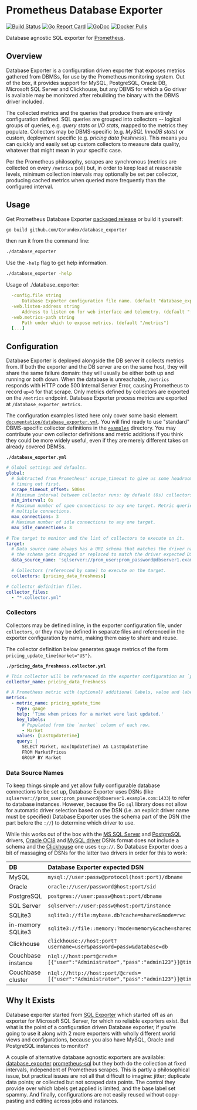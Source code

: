 # Prometheus Database Exporter

[![Build Status](https://travis-ci.org/Corundex/database_exporter.svg?branch=master)](https://travis-ci.org/Corundex/database_exporter)
[![Go Report Card](https://goreportcard.com/badge/github.com/Corundex/database_exporter)](https://goreportcard.com/report/github.com/Corundex/database_exporter)
[![GoDoc](https://godoc.org/github.com/Corundex/database_exporter?status.svg)](https://godoc.org/github.com/Corundex/database_exporter)
[![Docker Pulls](https://img.shields.io/docker/pulls/corund/database_exporter.svg?maxAge=0)](https://hub.docker.com/r/corund/database_exporter/)

Database agnostic SQL exporter for [Prometheus](https://prometheus.io).

## Overview

Database Exporter is a configuration driven exporter that exposes metrics gathered from DBMSs, for use by the Prometheus
monitoring system. Out of the box, it provides support for MySQL, PostgreSQL, Oracle DB, Microsoft SQL Server and Clickhouse, but
any DBMS for which a Go driver is available may be monitored after rebuilding the binary with the DBMS driver included.

The collected metrics and the queries that produce them are entirely configuration defined. SQL queries are grouped into
collectors -- logical groups of queries, e.g. *query stats* or *I/O stats*, mapped to the metrics they populate.
Collectors may be DBMS-specific (e.g. *MySQL InnoDB stats*) or custom, deployment specific (e.g. *pricing data
freshness*). This means you can quickly and easily set up custom collectors to measure data quality, whatever that might
mean in your specific case.

Per the Prometheus philosophy, scrapes are synchronous (metrics are collected on every `/metrics` poll) but, in order to
keep load at reasonable levels, minimum collection intervals may optionally be set per collector, producing cached
metrics when queried more frequently than the configured interval.

## Usage

Get Prometheus Database Exporter [packaged release](https://github.com/Corundex/database_exporter/releases/latest)
or build it yourself:

```bash
go build github.com/Corundex/database_exporter
```

then run it from the command line:

```bash
./database_exporter
```

Use the `-help` flag to get help information.

```bash
./database_exporter -help
```

Usage of ./database_exporter:

```yaml
  -config.file string
      Database Exporter configuration file name. (default "database_exporter.yml", you can use sample oracle_exporter.yml, postgres_exporter.yml, mssql_exporter.yml or mysql_exporter.yml)
  -web.listen-address string
      Address to listen on for web interface and telemetry. (default ":9285")
  -web.metrics-path string
      Path under which to expose metrics. (default "/metrics")
  [...]
```

## Configuration

Database Exporter is deployed alongside the DB server it collects metrics from. If both the exporter and the DB
server are on the same host, they will share the same failure domain: they will usually be either both up and running
or both down. When the database is unreachable, `/metrics` responds with HTTP code 500 Internal Server Error, causing
Prometheus to record `up=0` for that scrape. Only metrics defined by collectors are exported on the `/metrics` endpoint.
Database Exporter process metrics are exported at `/database_exporter_metrics`.

The configuration examples listed here only cover some basic element.
[`documentation/database_exporter.yml`](https://github.com/Corundex/database_exporter/tree/master/documentation/database_exporter.yml).
You will find ready to use "standard" DBMS-specific collector definitions in the
[`examples`](https://github.com/Corundex/database_exporter/tree/master/examples) directory. You may contribute your own collector
definitions and metric additions if you think they could be more widely useful, even if they are merely different takes
on already covered DBMSs.

**`./database_exporter.yml`**

```yaml
# Global settings and defaults.
global:
  # Subtracted from Prometheus' scrape_timeout to give us some headroom and prevent Prometheus from
  # timing out first.
  scrape_timeout_offset: 500ms
  # Minimum interval between collector runs: by default (0s) collectors are executed on every scrape.
  min_interval: 0s
  # Maximum number of open connections to any one target. Metric queries will run concurrently on
  # multiple connections.
  max_connections: 3
  # Maximum number of idle connections to any one target.
  max_idle_connections: 3

# The target to monitor and the list of collectors to execute on it.
target:
  # Data source name always has a URI schema that matches the driver name. In some cases (e.g. MySQL)
  # the schema gets dropped or replaced to match the driver expected DSN format.
  data_source_name: 'sqlserver://prom_user:prom_password@dbserver1.example.com:1433'

  # Collectors (referenced by name) to execute on the target.
  collectors: [pricing_data_freshness]

# Collector definition files.
collector_files:
  - "*.collector.yml"
```

### Collectors

Collectors may be defined inline, in the exporter configuration file, under `collectors`, or they may be defined in
separate files and referenced in the exporter configuration by name, making them easy to share and reuse.

The collector definition below generates gauge metrics of the form `pricing_update_time{market="US"}`.

**`./pricing_data_freshness.collector.yml`**

```yaml
# This collector will be referenced in the exporter configuration as `pricing_data_freshness`.
collector_name: pricing_data_freshness

# A Prometheus metric with (optional) additional labels, value and labels populated from one query.
metrics:
  - metric_name: pricing_update_time
    type: gauge
    help: 'Time when prices for a market were last updated.'
    key_labels:
      # Populated from the `market` column of each row.
      - Market
    values: [LastUpdateTime]
    query: |
      SELECT Market, max(UpdateTime) AS LastUpdateTime
      FROM MarketPrices
      GROUP BY Market
```

### Data Source Names

To keep things simple and yet allow fully configurable database connections to be set up, Database Exporter uses DSNs (like
`sqlserver://prom_user:prom_password@dbserver1.example.com:1433`) to refer to database instances. However, because the
Go `sql` library does not allow for automatic driver selection based on the DSN (i.e. an explicit driver name must be
specified) Database Exporter uses the schema part of the DSN (the part before the `://`) to determine which driver to use.

While this works out of the box with the [MS SQL Server](https://github.com/denisenkom/go-mssqldb) and
[PostgreSQL](https://github.com/lib/pq) drivers, [Oracle OCI8](https://github.com/mattn/go-oci8) and [MySQL driver](https://github.com/go-sql-driver/mysql) DSNs format does not include
a schema and the [Clickhouse](https://github.com/kshvakov/clickhouse) one uses `tcp://`. So Database Exporter does a bit of massaging
of DSNs for the latter two drivers in order for this to work:

DB | Database Exporter expected DSN | Driver sees
:---|:---|:---
MySQL | `mysql://user:passw@protocol(host:port)/dbname` | `user:passw@protocol(host:port)/dbname`
Oracle | `oracle://user/password@host:port/sid` | `user/password@host:port/sid`
PostgreSQL | `postgres://user:passw@host:port/dbname` | *unchanged*
SQL Server | `sqlserver://user:passw@host:port/instance` | *unchanged*
SQLite3 | `sqlite3://file:mybase.db?cache=shared&mode=rwc` | `file:mybase.db?cache=shared&mode=rwc`
in-memory SQLite3 | `sqlite3://file::memory:?mode=memory&cache=shared` | `file::memory:?mode=memory&cache=shared`
Clickhouse | `clickhouse://host:port?username=user&password=passw&database=db` | `tcp://host:port?username=user&password=passw&database=db`
Couchbase instance | `n1ql://host:port@creds=[{"user":"Administrator","pass":"admin123"}]@timeout=10s` | `host:port`
Couchbase cluster | `n1ql://http://host:port/@creds=[{"user":"Administrator","pass":"admin123"}]@timeout=10s` | `http://host:port/`

## Why It Exists

Database exporter started from [SQL Exporter](https://github.com/free/sql_exporter) which started off as an exporter for Microsoft SQL Server, for which no reliable exporters exist. But what is the point of a configuration driven Database exporter, if you're going to use it along with 2 more exporters with wholly
different world views and configurations, because you also have MySQL, Oracle and PostgreSQL instances to monitor?

A couple of alternative database agnostic exporters are available:
[database_exporter](https://github.com/justwatchcom/database_exporter)
[prometheus-sql](https://github.com/chop-dbhi/prometheus-sql)
but they both do the collection at fixed intervals, independent of
Prometheus scrapes. This is partly a philosophical issue, but practical issues are not all that difficult to imagine:
jitter; duplicate data points; or collected but not scraped data points. The control they provide over which labels get
applied is limited, and the base label set spammy. And finally, configurations are not easily reused without
copy-pasting and editing across jobs and instances.
